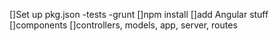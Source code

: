 []Set up pkg.json
  -tests
  -grunt
[]npm install
[]add Angular stuff
  []components
  []controllers, models, app, server, routes
